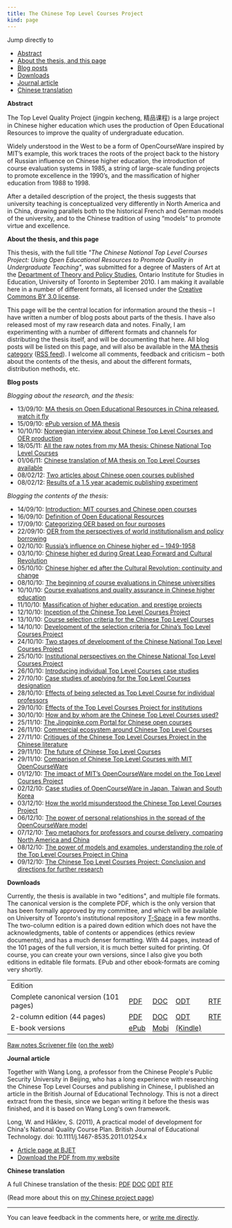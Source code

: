 ```yaml
---
title: The Chinese Top Level Courses Project
kind: page
---
```


Jump directly to

-   [Abstract](#abstract)
-   [About the thesis, and this page](#about)
-   [Blog posts](#blogposts)
-   [Downloads](#downloads)
-   [Journal article](#journal)
-   [Chinese translation](#chinese)

<a id=abstract>**Abstract**

The Top Level Quality Project (jingpin kecheng, 精品课程)
is a large project in Chinese higher education which uses the production
of Open Educational Resources to improve the quality of undergraduate
education.

Widely understood in the West to be a form of OpenCourseWare inspired by
MIT’s example, this work traces the roots of the project back to the
history of Russian influence on Chinese higher education, the
introduction of course evaluation systems in 1985, a string of
large-scale funding projects to promote excellence in the 1990’s, and
the massification of higher education from 1988 to 1998.

After a detailed description of the project, the thesis suggests that
university teaching is conceptualized very differently in North America
and in China, drawing parallels both to the historical French and German
models of the university, and to the Chinese tradition of using “models”
to promote virtue and excellence.

<a id=about>**About the thesis, and this page**

This thesis, with the full title
*"The Chinese National Top Level Courses Project: Using Open Educational
Resources to Promote Quality in Undergraduate Teaching"*, was submitted
for a degree of Masters of Art at the [Department of Theory and Policy
Studies](http://www.oise.utoronto.ca/tps/Home/index.html), Ontario
Institute for Studies in Education, University of Toronto in September
2010. I am making it available here in a number of different formats,
all licensed under the [Creative Commons BY 3.0
license](http://creativecommons.org/licenses/by/3.0/).

This page will be the central location for information around the thesis
– I have written a number of blog posts about parts of the thesis. I
have also released most of my raw research data and notes. Finally, I am
experimenting with a number of different formats and channels for
distributing the thesis itself, and will be documenting that here. All
blog posts will be listed on this page, and will also be available in
the [MA thesis category](http://reganmian.net/blog/category/ma-thesis/)
([RSS feed](http://reganmian.net/blog/category/ma-thesis/feed)). I
welcome all comments, feedback and criticism – both about the contents
of the thesis, and about the different formats, distribution methods,
etc.

<a id=blogposts>**Blog posts**

*Blogging about the research, and the thesis:*

-   13/09/10: [MA thesis on Open Educational Resources in China
    released, watch it
    fly](http://reganmian.net/blog/2010/09/13/ma-thesis-on-open-educational-resources-in-china-released-watch-it-fly/)
-   15/09/10: [ePub version of MA
    thesis](http://reganmian.net/blog/2010/09/15/epub-version-of-ma-thesis/)
-   10/10/10: [Norwegian interview about Chinese Top Level Courses and
    OER
    production](http://reganmian.net/blog/2010/10/10/norwegian-interview-about-chinese-top-level-courses-and-oer-production/)
-   18/05/11: [All the raw notes from my MA thesis: Chinese National Top
    Level
    Courses](http://reganmian.net/blog/2011/05/18/all-the-raw-notes-from-my-ma-thesis-chinese-national-top-level-courses/)
-   01/06/11: [Chinese translation of MA thesis on Top Level Courses
    available](http://reganmian.net/blog/2011/06/01/chinese-translation-of-ma-thesis-on-top-level-courses-available/)
-   08/02/12: [Two articles about Chinese open courses
    published](http://reganmian.net/blog/2012/02/08/two-articles-about-chinese-open-courses-published/)
-   08/02/12: [Results of a 1.5 year academic publishing
    experiment](http://reganmian.net/blog/2012/02/08/results-of-a-1-5-year-academic-publishing-experiment/)

*Blogging the contents of the thesis:*

-   14/09/10: [Introduction: MIT courses and Chinese open
    courses](http://reganmian.net/blog/2010/09/14/introduction-mit-courses-and-chinese-open-courses/)
-   16/09/10: [Definition of Open Educational
    Resources](http://reganmian.net/blog/2010/09/16/definition-of-open-educational-resources/)
-   17/09/10: [Categorizing OER based on four
    purposes](http://reganmian.net/blog/2010/09/17/categorizing-oer-based-on-four-purposes/)
-   22/09/10: [OER from the perspectives of world institutionalism and
    policy
    borrowing](http://reganmian.net/blog/2010/09/22/oer-from-the-perspectives-of-world-institutionalism-and-policy-borrowing/)
-   02/10/10: [Russia’s influence on Chinese higher ed –
    1949-1958](http://reganmian.net/blog/2010/10/02/russias-influence-on-chinese-higher-ed-1949-1958/)
-   03/10/10: [Chinese higher ed during Great Leap Forward and Cultural
    Revolution](http://reganmian.net/blog/2010/10/03/chinese-higher-ed-during-great-leap-forward-and-cultural-revolution/)
-   05/10/10: [Chinese higher ed after the Cultural Revolution:
    continuity and
    change](http://reganmian.net/blog/2010/10/05/chinese-higher-ed-after-the-cultural-revolution-continuity-and-change/)
-   08/10/10: [The beginning of course evaluations in Chinese
    universities](http://reganmian.net/blog/2010/10/08/the-beginning-of-course-evaluations-in-chinese-universities/)
-   10/10/10: [Course evaluations and quality assurance in Chinese
    higher
    education](http://reganmian.net/blog/2010/10/10/course-evaluations-and-quality-assurance-in-chinese-higher-ed/)
-   11/10/10: [Massification of higher education, and prestige
    projects](http://reganmian.net/blog/2010/10/11/massification-of-higher-education-and-prestige-projects/)
-   12/10/10: [Inception of the Chinese Top Level Courses
    Project](http://reganmian.net/blog/2010/10/12/inception-of-the-chinese-top-level-courses-project/)
-   13/10/10: [Course selection criteria for the Chinese Top Level
    Courses](http://reganmian.net/blog/2010/10/13/course-selection-criteria-for-the-chinese-top-level-courses/)
-   14/10/10: [Development of the selection criteria for China’s Top
    Level Courses
    Project](http://reganmian.net/blog/2010/10/14/development-of-the-selection-criteria-for-chinas-top-level-courses-project/)
-   24/10/10: [Two stages of development of the Chinese National Top
    Level Courses
    Project](http://reganmian.net/blog/2010/10/24/two-stages-of-development-of-the-chinese-national-top-level-courses-project/)
-   25/10/10: [Institutional perspectives on the Chinese National Top
    Level Courses
    Project](http://reganmian.net/blog/2010/10/25/institutional-perspectives-on-the-chinese-national-top-level-courses-project/)
-   26/10/10: [Introducing individual Top Level Courses case
    studies](http://reganmian.net/blog/2010/10/26/introducing-individual-top-level-courses-case-studies/)
-   27/10/10: [Case studies of applying for the Top Level Courses
    designation](http://reganmian.net/blog/2010/10/27/case-studies-of-applying-for-the-top-level-courses-designation/)
-   28/10/10: [Effects of being selected as Top Level Course for
    individual
    professors](http://reganmian.net/blog/2010/10/28/effects-of-being-selected-as-top-level-course-for-individual-professors/)
-   29/10/10: [Effects of the Top Level Courses Project for
    institutions](http://reganmian.net/blog/2010/10/29/effects-of-the-top-level-courses-project-for-institutions/)
-   30/10/10: [How and by whom are the Chinese Top Level Courses
    used?](http://reganmian.net/blog/2010/10/30/how-and-by-whom-are-the-chinese-top-level-courses-used/)
-   25/11/10: [The Jingpinke.com Portal for Chinese open
    courses](http://reganmian.net/blog/2010/11/25/the-jingpinke-com-portal-for-chinese-open-courses/)
-   26/11/10: [Commercial ecosystem around Chinese Top Level
    Courses](http://reganmian.net/blog/2010/11/26/commercial-ecosystem-around-chinese-top-level-courses/)
-   27/11/10: [Critiques of the Chinese Top Level Courses Project in the
    Chinese
    literature](http://reganmian.net/blog/2010/11/27/critiques-of-the-chinese-top-level-courses-project-in-the-chinese-literature/)
-   29/11/10: [The future of Chinese Top Level
    Courses](http://reganmian.net/blog/2010/11/29/the-future-of-chinese-top-level-courses/)
-   29/11/10: [Comparison of Chinese Top Level Courses with MIT
    OpenCourseWare](http://reganmian.net/blog/2010/11/29/comparison-of-chinese-top-level-courses-with-mit-opencourseware/)
-   01/12/10: [The impact of MIT’s OpenCourseWare model on the Top Level
    Courses
    Project](http://reganmian.net/blog/2010/12/01/the-impact-of-mit%e2%80%99s-opencourseware-model-on-the-top-level-courses-project/)
-   02/12/10: [Case studies of OpenCourseWare in Japan, Taiwan and South
    Korea](http://reganmian.net/blog/2010/12/02/case-studies-of-opencourseware-in-japan-taiwan-and-south-korea/)
-   03/12/10: [How the world misunderstood the Chinese Top Level Courses
    Project](http://reganmian.net/blog/2010/12/03/how-the-world-misunderstood-the-chinese-top-level-courses-project/)
-   06/12/10: [The power of personal relationships in the spread of the
    OpenCourseWare
    model](http://reganmian.net/blog/2010/12/06/the-power-of-personal-relationships-in-the-spread-of-the-opencourseware-model/)
-   07/12/10: [Two metaphors for professors and course delivery,
    comparing North America and
    China](http://reganmian.net/blog/2010/12/07/two-metaphors-for-professors-and-course-delivery/)
-   08/12/10: [The power of models and examples, understanding the role
    of the Top Level Courses Project in
    China](http://reganmian.net/blog/2010/12/08/the-power-of-models-and-examples-understanding-the-role-of-the-top-level-courses-project-in-china/)
-   09/12/10: [The Chinese Top Level Courses Project: Conclusion and
    directions for further
    research](http://reganmian.net/blog/2010/12/09/the-chinese-top-level-courses-project-conclusion-and-directions-for-further-research/)

<a id=downloads>**Downloads**

Currently, the thesis is available in two
"editions", and multiple file formats. The canonical version is the
complete PDF, which is the only version that has been formally approved
by my committee, and which will be available on University of Toronto's
institutional repository [T-Space](https://tspace.library.utoronto.ca/)
in a few months. The two-column edition is a paired down edition which
does not have the acknowledgments, table of contents or appendices
(ethics review documents), and has a much denser formatting. With 44
pages, instead of the 101 pages of the full version, it is much better
suited for printing. Of course, you can create your own versions, since
I also give you both editions in editable file formats. EPub and other
ebook-formats are coming very shortly.

<table><tr>
<td>Edition</td>
</tr>
<tr>
<td>Complete canonical version (101 pages)</td>
<td><a href="http://reganmian.net/top-level-courses/Haklev_Stian_201009_MA_thesis.pdf">PDF</a></td>
<td><a href="http://reganmian.net/top-level-courses/Haklev_Stian_201009_MA_thesis.doc">DOC</a></td>
<td><a href="http://reganmian.net/top-level-courses/Haklev_Stian_201009_MA_thesis.odt">ODT</a></td>
<td><a href="http://reganmian.net/top-level-courses/Haklev_Stian_201009_MA_thesis.rtf">RTF</a></td>
</tr>
<tr>
<td>2-column edition (44 pages)</td>
<td><a href="http://reganmian.net/top-level-courses/Top-Level-Courses-2col.pdf">PDF</a></td>
<td><a href="http://reganmian.net/top-level-courses/Top-Level-Courses-2col.doc">DOC</a></td>
<td><a href="http://reganmian.net/top-level-courses/Top-Level-Courses-2col.odt">ODT</a></td>
<td><a href="http://reganmian.net/top-level-courses/Top-Level-Courses-2col.rtf">RTF</a></td>
</tr>
<tr>
<td>E-book versions</td>
<td><a href="http://reganmian.net/top-level-courses/top-level-courses.epub">ePub</a></td>
<td><a href="http://reganmian.net/top-level-courses/top-level-courses.mobi">Mobi </a></td>
<td><a href="../../top-level-courses/top-level-courses.mobi">(Kindle)</a></td>
</tr>
</table>

[Raw notes Scrivener
file](http://reganmian.net/top-level-courses/scrivener.zip) ([on the
web](http://reganmian.net/top-level-courses/scrivener-web))

<a id=journal>**Journal article**

Together with Wang Long, a professor from the Chinese People's Public
Security University in Beijing, who has a long experience with
researching the Chinese Top Level Courses and publishing in Chinese, I
published an article in the British Journal of Educational Technology.
This is not a direct extract from the thesis, since we began writing it
before the thesis was finished, and it is based on Wang Long's own
framework.

Long, W. and Håklev, S. (2011), A practical model of development for
China's National Quality Course Plan. British Journal of Educational
Technology. doi: 10.1111/j.1467-8535.2011.01254.x

-   [Article page at
    BJET](http://onlinelibrary.wiley.com/doi/10.1111/j.1467-8535.2011.01254.x/full)
-   [Download the PDF from my
    website](http://reganmian.net/files/practical-model.pdf)

<a id=chinese>**Chinese translation**

A full Chinese translation of the thesis:
[PDF](http://reganmian.net/top-level-courses/Jingpinkecheng-Haklev-zh.pdf)
[DOC](http://reganmian.net/top-level-courses/Jingpinkecheng-Haklev-zh.doc)
[ODT](http://reganmian.net/top-level-courses/Jingpinkecheng-Haklev-zh.odt)
[RTF](http://reganmian.net/top-level-courses/Jingpinkecheng-Haklev-zh.rtf)

(Read more about this on [my Chinese project
page](http://reganmian.net/boke/%e7%b2%be%e5%93%81%e8%af%be%e7%a8%8b%e7%9a%84%e8%ae%ba%e6%96%87/))

---

You can leave feedback in the comments here, or [write me
directly](mailto:shaklev@gmail.com).